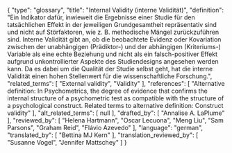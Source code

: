 {
    "type": "glossary",
    "title": "Internal Validity (interne Validität)",
    "definition": "Ein Indikator dafür, inwieweit die Ergebnisse einer Studie für den tatsächlichen Effekt in der jeweiligen Grundgesamtheit repräsentativ sind und nicht auf Störfaktoren, wie z. B. methodische Mängel zurückzuführen sind. Interne Validität gibt an, ob die beobachtete Evidenz oder Kovariation zwischen der unabhängigen (Prädiktor-) und der abhängigen (Kriteriums-) Variable als eine echte Beziehung und nicht als ein falsch-positiver Effekt aufgrund unkontrollierter Aspekte des Studiendesigns angesehen werden kann. Da es dabei um die Qualität der Studie selbst geht, hat die interne Validität einen hohen Stellenwert für die wissenschaftliche Forschung.",
    "related_terms": [
        "External validity",
        "Validity"
    ],
    "references": [
        "Alternative definition: In Psychometrics, the degree of evidence that confirms the internal structure of a psychometric test as compatible with the structure of a psychological construct. Related terms to alternative definition: Construct validity"
    ],
    "alt_related_terms": [
        null
    ],
    "drafted_by": [
        "Annalise A. LaPlume"
    ],
    "reviewed_by": [
        "Helena Hartmann",
        "Oscar Lecuona",
        "Meng Liu",
        "Sam Parsons",
        "Graham Reid",
        "Flávio Azevedo"
    ],
    "language": "german",
    "translated_by": [
        "Bettina MJ Kern"
    ],
    "translation_reviewed_by": [
        "Susanne Vogel",
        "Jennifer Mattschey"
    ]
}